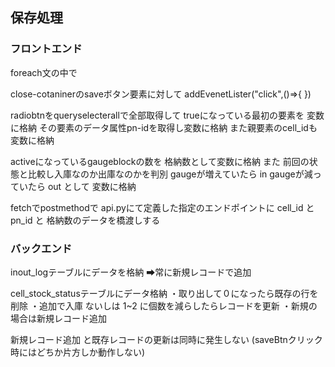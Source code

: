 ## 保存処理

### フロントエンド
foreach文の中で

close-cotaninerのsaveボタン要素に対して
addEvenetLister("click",()=>{
})

radiobtnをqueryselecterallで全部取得して
trueになっている最初の要素を
変数に格納
その要素のデータ属性pn-idを取得し変数に格納
また親要素のcell_idも変数に格納

activeになっているgaugeblockの数を
格納数として変数に格納
また 前回の状態と比較し入庫なのか出庫なのかを判別
gaugeが増えていたら in 
gaugeが減っていたら out として 変数に格納


fetchでpostmethodで
api.pyにて定義した指定のエンドポイントに
cell_id と pn_id と 格納数のデータを橋渡しする


### バックエンド
inout_logテーブルにデータを格納
➡常に新規レコードで追加

cell_stock_statusテーブルにデータ格納
    ・取り出して０になったら既存の行を削除
    ・追加で入庫 ないしは 1~2 に個数を減らしたらレコードを更新
    ・新規の場合は新規レコード追加

新規レコード追加 と既存レコードの更新は同時に発生しない
(saveBtnクリック時にはどちか片方しか動作しない)

